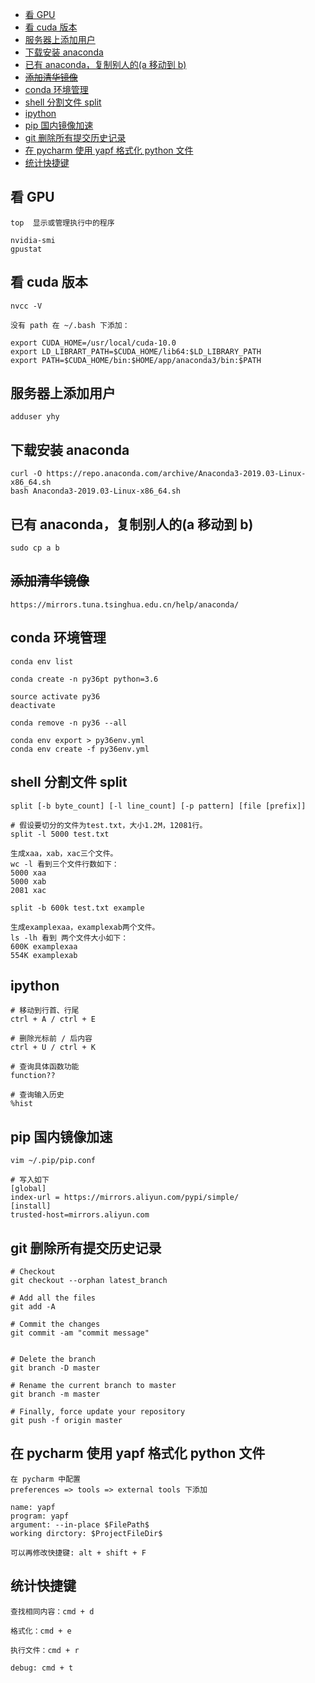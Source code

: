 <!-- TOC -->

- [看 GPU](#看-gpu)
- [看 cuda 版本](#看-cuda-版本)
- [服务器上添加用户](#服务器上添加用户)
- [下载安装 anaconda](#下载安装-anaconda)
- [已有 anaconda，复制别人的(a 移动到 b)](#已有-anaconda复制别人的a-移动到-b)
- [~~添加清华镜像~~](#添加清华镜像)
- [conda 环境管理](#conda-环境管理)
- [shell 分割文件 split](#shell-分割文件-split)
- [ipython](#ipython)
- [pip 国内镜像加速](#pip-国内镜像加速)
- [git 删除所有提交历史记录](#git-删除所有提交历史记录)
- [在 pycharm 使用 yapf 格式化 python 文件](#在-pycharm-使用-yapf-格式化-python-文件)
- [统计快捷键](#统计快捷键)

<!-- /TOC -->

## 看 GPU

```
top  显示或管理执行中的程序

nvidia-smi
gpustat
```

## 看 cuda 版本

```
nvcc -V

没有 path 在 ~/.bash 下添加：

export CUDA_HOME=/usr/local/cuda-10.0
export LD_LIBRART_PATH=$CUDA_HOME/lib64:$LD_LIBRARY_PATH
export PATH=$CUDA_HOME/bin:$HOME/app/anaconda3/bin:$PATH
```

## 服务器上添加用户

```
adduser yhy
```

## 下载安装 anaconda

```
curl -O https://repo.anaconda.com/archive/Anaconda3-2019.03-Linux-x86_64.sh
bash Anaconda3-2019.03-Linux-x86_64.sh
```

## 已有 anaconda，复制别人的(a 移动到 b)

```
sudo cp a b
```

## ~~添加清华镜像~~

```
https://mirrors.tuna.tsinghua.edu.cn/help/anaconda/
```

## conda 环境管理

```
conda env list

conda create -n py36pt python=3.6

source activate py36
deactivate

conda remove -n py36 --all

conda env export > py36env.yml
conda env create -f py36env.yml
```

## shell 分割文件 split

```shell
split [-b byte_count] [-l line_count] [-p pattern] [file [prefix]]

# 假设要切分的文件为test.txt，大小1.2M，12081行。
split -l 5000 test.txt

生成xaa，xab，xac三个文件。
wc -l 看到三个文件行数如下：
5000 xaa
5000 xab
2081 xac

split -b 600k test.txt example

生成examplexaa，examplexab两个文件。
ls -lh 看到 两个文件大小如下：
600K examplexaa
554K examplexab
```

## ipython

```shell
# 移动到行首、行尾
ctrl + A / ctrl + E

# 删除光标前 / 后内容
ctrl + U / ctrl + K

# 查询具体函数功能
function??

# 查询输入历史
%hist
```

## pip 国内镜像加速

```shell
vim ~/.pip/pip.conf

# 写入如下
[global]
index-url = https://mirrors.aliyun.com/pypi/simple/
[install]
trusted-host=mirrors.aliyun.com
```

## git 删除所有提交历史记录

```
# Checkout
git checkout --orphan latest_branch

# Add all the files
git add -A

# Commit the changes
git commit -am "commit message"


# Delete the branch
git branch -D master

# Rename the current branch to master
git branch -m master

# Finally, force update your repository
git push -f origin master
```

## 在 pycharm 使用 yapf 格式化 python 文件

```
在 pycharm 中配置
preferences => tools => external tools 下添加

name: yapf
program: yapf
argument: --in-place $FilePath$
working dirctory: $ProjectFileDir$

可以再修改快捷键: alt + shift + F
```

## 统计快捷键

```
查找相同内容：cmd + d

格式化：cmd + e

执行文件：cmd + r

debug: cmd + t
```
